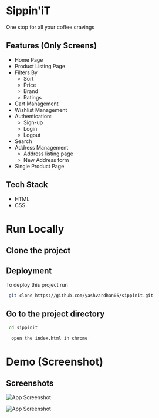 
# Sippin'iT

One stop for all your coffee cravings



## Features (Only Screens)

- Home Page
- Product Listing Page
- Filters By
   * Sort
   * Price
   * Brand
   * Ratings
- Cart Management
- Wishlist Management
- Authentication:
     * Sign-up
     * Login
     * Logout
- Search
- Address Management
    * Address listing page
    * New Address form
- Single Product Page






## Tech Stack

* HTML
* CSS

# Run Locally

## Clone the project




## Deployment

To deploy this project run

```bash
 git clone https://github.com/yashvardhan05/sippinit.git
```

## Go to the project directory

```bash
 cd sippinit
```

```bash
  open the index.html in chrome
```

# Demo (Screenshot)






## Screenshots

![App Screenshot](https://user-images.githubusercontent.com/69848853/155881131-5baa0c62-7820-4483-8135-b7fca11d0a92.png)

![App Screenshot](https://user-images.githubusercontent.com/69848853/155881196-92c131dd-88ed-4d4e-bca6-e6ca2ff10f29.png)

